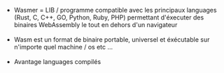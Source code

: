 - Wasmer = LIB / programme compatible avec les principaux languages (Rust, C, C++, GO, Python, Ruby, PHP) permettant d'éxecuter des binaires WebAssembly le tout en dehors d'un navigateur
<br><br>
- Wasm est un format de binaire portable, universel et éxécutable sur n'importe quel machine / os etc ...
<br><br>
- Avantage languages compilés
